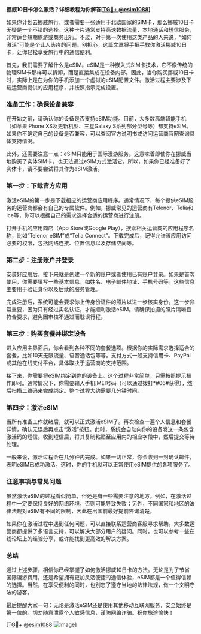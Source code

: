 **挪威10日卡怎么激活？详细教程为你解答[[TG💪+ @esim1088](https://t.me/s/esim1088)]**

如果你计划去挪威旅行，或者需要一张适用于北欧国家的SIM卡，那么挪威10日卡无疑是一个不错的选择。这种卡片通常支持高速数据流量、本地通话和短信服务，非常适合短期旅游或商务出行。不过，对于第一次使用这类产品的人来说，“如何激活”可能是个让人头疼的问题。别担心，这篇文章将手把手教你激活挪威10日卡，让你轻松享受旅行中的通信便利。

首先，我们需要了解什么是eSIM。eSIM是一种嵌入式SIM卡技术，它不像传统的物理SIM卡那样可以拆卸，而是直接集成在设备内部。因此，当你购买挪威10日卡时，实际上是在为你的手机添加一个虚拟的eSIM配置文件。激活过程主要涉及下载运营商提供的应用程序，并按照指示完成设置。

### 准备工作：确保设备兼容

在开始之前，请确认你的设备是否支持eSIM功能。目前，大多数高端智能手机（如苹果iPhone XS及更新机型、三星Galaxy S系列部分型号等）都支持eSIM。如果你不确定自己的设备是否兼容，可以查阅官方说明书或访问运营商官网查询具体支持情况。

此外，还需要注意一点：eSIM只能用于国际漫游服务。这意味着即使你在挪威当地购买了实体SIM卡，也无法通过eSIM方式激活它。所以，如果你已经准备好了实体卡，请不要尝试将其作为eSIM激活。

### 第一步：下载官方应用

激活eSIM的第一步是下载相应的运营商应用程序。通常情况下，每个提供eSIM服务的运营商都会有自己的专属软件。例如，挪威常见的运营商有Telenor、Telia和Ice等，你可以根据自己的需求选择合适的运营商进行注册。

打开手机的应用商店（App Store或Google Play），搜索相关运营商的应用程序名称，比如“Telenor eSIM”或“Telia Connect”。下载完成后，记得允许该应用访问必要的权限，包括网络连接、位置信息以及存储空间等。

### 第二步：注册账户并登录

安装好应用后，接下来就是创建一个新的账户或者使用已有账户登录。如果是首次使用，你需要填写一些基本信息，如姓名、电子邮件地址、手机号码等。这些信息主要用于验证身份以及后续的服务管理。

完成注册后，系统可能会要求你上传身份证件的照片以进一步核实身份。这一步非常重要，因为只有经过实名认证，才能顺利激活eSIM。请确保拍摄的照片清晰且符合要求，避免因审核不通过而耽误行程。

### 第三步：购买套餐并绑定设备

进入应用主界面后，你会看到各种不同的套餐选项。根据你的实际需求选择适合的套餐，比如10天无限流量、语音通话包等等。支付方式一般支持信用卡、PayPal或其他在线支付平台，具体取决于运营商的支持范围。

接下来，你需要将eSIM绑定到你的设备上。这个过程非常简单，只需按照提示操作即可。通常情况下，你需要输入手机IMEI号码（可以通过拨打*#06#获得），然后扫描二维码来完成绑定。整个过程大约需要几分钟时间。

### 第四步：激活eSIM

当所有准备工作就绪后，就可以正式激活eSIM了。再次检查一遍个人信息和套餐详情，确认无误后再点击“激活”按钮。此时，系统会自动向你的设备发送一条包含激活码的短信。收到短信后，将其复制粘贴至应用内的相应字段中，然后提交等待处理。

一般来说，激活过程会在几分钟内完成。如果一切正常，你会收到一封确认邮件，表明eSIM已成功激活。这时，你的手机就可以正常使用eSIM提供的各项服务了。

### 注意事项与常见问题

虽然激活eSIM的过程看似简单，但还是有一些需要注意的地方。例如，在激活过程中一定要保持良好的网络环境，否则可能导致失败；另外，不同国家和地区的法律法规对eSIM有不同的限制，因此在出国前最好提前咨询清楚。

如果你在激活过程中遇到任何问题，可以直接联系运营商客服寻求帮助。大多数运营商都提供了多语言支持，可以解决大部分用户的疑问。同时，也可以参考一些在线论坛上的经验分享，或许能找到更高效的解决方案。

### 总结

通过上述步骤，相信你已经掌握了如何激活挪威10日卡的方法。无论是为了节省国际漫游费用，还是希望拥有更加灵活便捷的通信体验，eSIM都是一个值得信赖的选择。当然，在享受便利的同时，也别忘了遵守当地的法律法规，做一个文明守法的游客。

最后提醒大家一句：无论是激活eSIM还是使用其他移动互联网服务，安全始终是第一位的。切勿随意泄露个人敏感信息，谨防网络诈骗。祝你旅途愉快！

[[TG💪+ @esim1088](https://t.me/s/esim1088) ![Image](https://i.postimg.cc/4NQfJmqS/Snipaste-2025-05-13-00-14-12.png)]